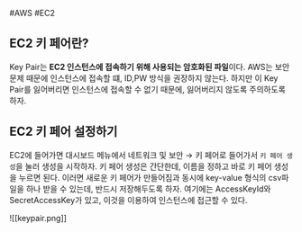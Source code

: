 #AWS #EC2 


## EC2 키 페어란?
Key Pair는 **EC2 인스턴스에 접속하기 위해 사용되는 암호화된 파일**이다. AWS는 보안문제 때문에 인스턴스에 접속할 떄, ID,PW 방식을 권장하지 않는다. 하지만 이 Key Pair를 잃어버리면 인스턴스에 접속할 수 없기 때문에, 잃어버리지 않도록 주의하도록 하자.

## EC2 키 페어 설정하기

EC2에 들어가면 대시보드 메뉴에서 네트워크 및 보안 → 키 페어로 들어가서 `키 페어 생성`을 눌러 생성을 시작하자. 키 페어 생성은 간단한데, 이름을 정하고 바로 키 페어 생성을 누르면 된다. 이러면 새로운 키 페어가 만들어짐과 동시에 key-value 형식의 csv파일을 하나 받을 수 있는데, 반드시 저장해두도록 하자. 여기에는 AccessKeyId와 SecretAccessKey가 있고, 이것을 이용하여 인스턴스에 접근할 수 있다.

![[keypair.png]]


